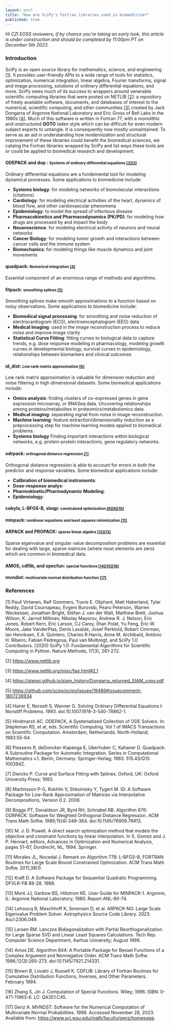```yaml
---
layout: post
title: "How are SciPy's Fortran libraries used in biomedicine?"
published: true
---
```


*Hi CZI EOSS reviewers, if by chance you're taking an early look, this article is under
construction and should be completed by 11:00pm PT on December 5th 2023.*


### Introduction

SciPy is an open source library for mathematics, science, and engineering
[[1]](#1).  It provides user-friendly APIs to a wide range of tools for
statistics, optimization, numerical integration, linear algebra, Fourier
transforms, signal and image processing, solutions of ordinary differential
equations, and more. SciPy owes much of its success to wrappers around venerable
scientific computing libraries that were posted on NETLIB [[2]](#2): a
repository of freely available software, documents, and databases of interest to
the numerical, scientific computing, and other communities [[3]](#3) created by
Jack Dongarra of Argonne National Laboratory and Eric Gross of Bell Labs in the
1980s [[4]](#4). Much of this software is written in Fortran 77, with a
monolithic and unstructured __GOTO__ laden style which can be difficult for even
modern subject experts to untangle.  It is consequently now mostly unmaintained.
To serve as an aid in understanding how modernization and structural
improvement of these libraries could benefit the biomedical sciences, we
catalog the Fortran libraries wrapped by SciPy and list ways these tools are or
could be applied to biomedical research and development.



#### __ODEPACK and dop__ : <small>Systems of ordinary differential equations [[2]](#2)[[3]](#3)</small>
Ordinary differential equations are a fundemental tool for modeling dynamical processes.
Some applications to biomedicine include:
- __Systems biology__: for modeling networks of biomolecular interactions
(citations)
- __Cardiology__: for modeling electrical activities of the heart, dynamics of
blood flow, and other cardiovascular phenomena
- __Epidemiology__: to model the spread of infectious disease
- __Pharmacokinetics and Pharmacodynamics (PK/PD)__: for modeling how
drugs are processed by and impact the body
- __Neuoroscience__: for modeling electrical activity of neurons and neural networks
- __Cancer Biology__: for modeling tumor growth and interactions between cancer cells and the immune system
- __Biomechanics__: for modeling things like muscle dynamics and joint movements



#### __quadpack__: <small>Numerical integration [[4]](#4)</small>
Essential component of an enormous range of methods and algorithms.


#### __fitpack__: <small>smoothing splines [[5]](#5)</small>
Smoothing splines make smooth approximations to a function based on noisy observations.
Some applications to biomedicine include:
- __Biomedical signal processing__: for smoothing and noise reduction of electrocardiogram (ECG), electroencephalogram (EEG) data
- __Medical Imaging__: used in the image reconstruction process to reduce noise and improve
image clarity
- __Statistical Curve Fitting__: fitting curves to biological data to capture trends, e.g.
dose response modeling in pharmacology, modeling growth curves in developmental biology,
survival curves in epidemiology, relationships between biomarkers and clinical outcomes


#### __id_dist__: <small>Low rank matrix approximation [[6]](#6)</small>
Low rank matrix approximation is valuable for dimension reduction and noise filtering
in high dimensional datasets. Some biomedical applications include:
- __Omics analysis__: finding clusters of co-expressed genes in gene expression microarray,
or RNASeq data. Uncovering relationships among proteins/metabolites in
proteomics/metabolomics data.
- __Medical imaging__: separating signal from noise in image reconstruction.
- __Machine learning__: feature extraction/dimensionality reduction as a preprocessing
step for machine learning models applied to biomedical problems.
- __Systems biology__ Finding important interactions within biological networks,
e.g. protein-protein interactions, gene regulatory networks.



#### __odrpack__: <small>orthogonal distance regression [[7]](#7)</small>
Orthogonal distance regression is able to account for errors in both the predictor
and response variables. Some biomedical applications include:
- __Calibration of biomedical instruments__:
- __Dose-response analys__:
- __Pharmokinetic/Pharmodynamic Modeling__:
- __Epidemiology__:



#### __cobyla, L-BFGS-B, slsqp__: <small>constrained optimization [[8]](#8)[[9]](#9)[[10]](#10)</small>


#### __minpack__: <small>nonlinear equations and least squares minimization [[11]](#11)</small>


#### __ARPACK and PROPACK__: <small>sparse linear algebra [[12]](#12)[[13]](#13)</small>
Sparse eigenvalue and singular value decomposition problems are essential for dealing with
large, sparse matrices (where most elements are zero) which are common in biomedical data.


#### __AMOS, cdflib, and specfun__: <small>special functions [[14]](#14)[[15]](#15)[[16]](#16)</small>


#### __mvndist__: <small>multivariate normal distribution function [[17]](#17)</small>




### References
<a id="1">[1]</a>
Pauli Virtanen, Ralf Gommers, Travis E. Oliphant, Matt Haberland, Tyler Reddy, David Cournapeau, Evgeni Burovski, Pearu Peterson, Warren Weckesser, Jonathan Bright, Stéfan J. van der Walt, Matthew Brett, Joshua Wilson, K. Jarrod Millman, Nikolay Mayorov, Andrew R. J. Nelson, Eric Jones, Robert Kern, Eric Larson, CJ Carey, İlhan Polat, Yu Feng, Eric W. Moore, Jake VanderPlas, Denis Laxalde, Josef Perktold, Robert Cimrman, Ian Henriksen, E.A. Quintero, Charles R Harris, Anne M. Archibald, Antônio H. Ribeiro, Fabian Pedregosa, Paul van Mulbregt, and SciPy 1.0 Contributors. (2020) SciPy 1.0: Fundamental Algorithms for Scientific Computing in Python. Nature Methods, 17(3), 261-272.


<a id="2">[2]</a>
https://www.netlib.org

<a id="3">[3]</a>
https://www.netlib.org/misc/faq.html#2.1

<a id="4">[4]</a>
https://steppi.github.io/siam_history/Dongarra_returned_SIAM_copy.pdf

<a id="5">[5]</a>
https://github.com/scipy/scipy/issues/19486#issuecomment-1807236934

<a id="4">[4]</a>
Hairer E, Norsett S, Wanner G. Solving Ordinary Differential Equations I: Nonstiff Problems. 1993. doi:10.1007/978-3-540-78862-1.

<a id="5">[5]</a>
Hindmarsh AC. ODEPACK, A Systematized Collection of ODE Solvers. In: Stepleman RS, et al, eds. Scientific Computing. Vol 1 of IMACS Transactions on Scientific Computation. Amsterdam, Netherlands: North-Holland; 1983:55-64.

<a id="6">[6]</a>
Piessens R, deDoncker-Kapenga E, Uberhuber C, Kahaner D. Quadpack: A Subroutine Package for Automatic Integration. Series in Computational Mathematics v.1. Berlin, Germany: Springer-Verlag; 1983. 515.43/Q1S 100394Z.

<a id="7">[7]</a>
Dierckx P. Curve and Surface Fitting with Splines. Oxford, UK: Oxford University Press; 1993.

<a id="8">[8]</a>
Martinsson P-G, Rokhlin V, Shkolnisky Y, Tygert M. ID: A Software Package for Low-Rank Approximation of Matrices via Interpolative Decompositions, Version 0.2. 2008.

<a id="9">[9]</a>
Boggs PT, Donaldson JR, Byrd RH, Schnabel RB. Algorithm 676: ODRPACK: Software for Weighted Orthogonal Distance Regression. ACM Trans Math Softw. 1989;15(4):348-364. doi:10.1145/76909.76913.

<a id="10">[10]</a>
M. J. D. Powell. A direct search optimization method that models the objective and constraint functions by linear interpolation. In S. Gomez and J. P. Hennart, editors, Advances in Optimization and Numerical Analysis, pages 51–67, Dordrecht, NL, 1994. Springer.

<a id="11">[11]</a>
Morales JL, Nocedal J. Remark on Algorithm 778: L-BFGS-B, FORTRAN Routines for Large Scale Bound Constrained Optimization. ACM Trans Math Softw. 2011;38(1).

<a id="12">[12]</a>
Kraft D. A Software Package for Sequential Quadratic Programming. DFVLR-FB 88-28. 1988.

<a id="13">[13]</a>
Moré JJ, Garbow BS, Hillstrom KE. User Guide for MINPACK-1. Argonne, IL: Argonne National Laboratory; 1980. Report ANL-80-74.

<a id="14">[14]</a>
Lehoucq R, Maschhoff K, Sorensen D, et al. ARPACK-NG: Large Scale Eigenvalue Problem Solver. Astrophysics Source Code Library. 2023. Ascl:2306.049.

<a id="15">[15]</a>
Larsen RM. Lanczos Bidiagonalization with Partial Reorthogonalization for Large Sparse SVD and Linear Least Squares Calculations. Tech Rep. Computer Science Department, Aarhus University; August 1998.

<a id="14">[14]</a>
Amos DE. Algorithm 644: A Portable Package for Bessel Functions of a Complex Argument and Nonnegative Order. ACM Trans Math Softw. 1986;12(3):265-273. doi:10.1145/7921.214331.

<a id="15">[15]</a>
Brown B, Lovato J, Russell K. CDFLIB: Library of Fortran Routines for Cumulative Distribution Functions, Inverses, and Other Parameters. February 1994.

<a id="16">[16]</a>
Zhang S, Jin J. Computation of Special Functions. Wiley; 1996. ISBN: 0-471-11963-6. LC: QA351.C45.

<a id="17">[17]</a>
Genz A. MVNDST: Software for the Numerical Computation of Multivariate Normal Probabilities. 1998. Accessed November 28, 2023. Available from: https://www.sci.wsu.edu/math/faculty/genz/homepage.






